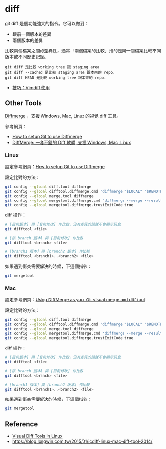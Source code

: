 diff
====

git diff 是個功能強大的指令。它可以做到：

* 跟前一個版本的差異
* 兩個版本的差異

比較兩個檔案之間的差異性，通常「兩個檔案的比較」指的是同一個檔案比較不同版本或不同歷史記錄。

```
git diff 是比較 working tree 跟 staging area
git diff --cached 是比較 staging area 跟本來的 repo.
git diff HEAD 是比較 working tree 跟本來的 repo.
```       


* [技巧：Vimdiff 使用](http://www.ibm.com/developerworks/cn/linux/l-vimdiff/)

Other Tools
-----------

[Diffmerge](http://www.sourcegear.com/diffmerge/) ，支援 Windows, Mac, Linux 的視覺 diff 工具。

參考網頁：

* [How to setup Git to use Diffmerge](http://adventuresincoding.com/2010/04/how-to-setup-git-to-use-diffmerge)
* [DiffMerge: 一套不錯的 Diff 軟體, 支援 Windows, Mac, Linux](http://www.haostudio.idv.tw/blog/?p=211)

### Linux

設定參考網頁：[How to setup Git to use Diffmerge](http://adventuresincoding.com/2010/04/how-to-setup-git-to-use-diffmerge)

設定比對的方法：

```bash
git config --global diff.tool diffmerge
git config --global difftool.diffmerge.cmd 'diffmerge "$LOCAL" "$REMOTE"'
git config --global merge.tool diffmerge
git config --global mergetool.diffmerge.cmd "diffmerge --merge --result=\$MERGED \$LOCAL \$BASE \$REMOTE"
git config --global mergetool.diffmerge.trustExitCode true
```

diff 操作：

```bash
# [目前版本] 與 [目前修改] 作比較，沒有差異的話就不會顯示訊息
git difftool <file>

# [該 branch 版本] 與 [目前修改] 作比較
git difftool <branch> <file>

# [branch1 版本] 與 [branch2 版本] 作比較
git difftool <branch1>..<branch2> <file>
```

如果遇到衝突需要解決的時候，下這個指令：

```bash
git mergetool
```

### Mac

設定參考網頁：[Using DiffMerge as your Git visual merge and diff tool](http://twobitlabs.com/2011/08/install-diffmerge-git-mac-os-x/)

設定比對的方法：

```bash
git config --global diff.tool diffmerge
git config --global difftool.diffmerge.cmd 'diffmerge "$LOCAL" "$REMOTE"'
git config --global merge.tool diffmerge
git config --global mergetool.diffmerge.cmd 'diffmerge --merge --result="$MERGED" "$LOCAL" "$(if test -f "$BASE"; then echo "$BASE"; else echo "$LOCAL"; fi)" "$REMOTE"'
git config --global mergetool.diffmerge.trustExitCode true
```

diff 操作：

```bash
# [目前版本] 與 [目前修改] 作比較，沒有差異的話就不會顯示訊息
git difftool <file>

# [該 branch 版本] 與 [目前修改] 作比較
git difftool <branch> <file>

# [branch1 版本] 與 [branch2 版本] 作比較
git difftool <branch1>..<branch2> <file>
```

如果遇到衝突需要解決的時候，下這個指令：

```bash
git mergetool
```

Reference
---------

* [Visual Diff Tools in Linux](http://amjith.blogspot.tw/2007/07/visual-diff-tools-in-linux.html)
* https://blog.longwin.com.tw/2015/01/icdiff-linux-mac-diff-tool-2014/

